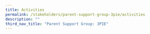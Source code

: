 ```yaml
---
title: Activities
permalink: /stakeholders/parent-support-group-3pie/activities
description: ""
third_nav_title: "Parent Support Group: 3PIE"
---
```

